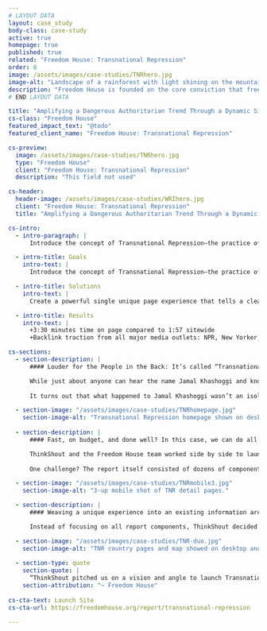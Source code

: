 ```yaml
---
# LAYOUT DATA
layout: case_study
body-class: case-study 
active: true
homepage: true
published: true
related: "Freedom House: Transnational Repression"
order: 6
image: /assets/images/case-studies/TNRhero.jpg
image-alt: "Landscape of a rainforest with light shining on the mountains in the background."
description: "Freedom House is founded on the core conviction that freedom flourishes in democratic nations where governments are accountable to their people. Best known for their comprehensive annual Freedom in the World report and interactive global map, the organization publishes groundbreaking work on the status of democratic practices and principles worldwide."
# END LAYOUT DATA

title: "Amplifying a Dangerous Authoritarian Trend Through a Dynamic Single Page Experience"
cs-class: "Freedom House"
featured_impact_text: "@todo"
featured_client_name: "Freedom House: Transnational Repression"

cs-preview:
  image: /assets/images/case-studies/TNRhero.jpg
  type: "Freedom House"
  client: "Freedom House: Transnational Repression"
  description: "This field not used"

cs-header:
  header-image: /assets/images/case-studies/WRIhero.jpg
  client: "Freedom House: Transnational Repression"
  title: "Amplifying a Dangerous Authoritarian Trend Through a Dynamic Single Page Experience"

cs-intro:
  - intro-paragraph: |
      Introduce the concept of Transnational Repression—the practice of tracking, threatening, and suppressing citizens seeking amnesty in other countries—into the global spotlight. Ensure that journalists, policymakers, and everyday citizens understand the depth, breadth, and scope of Transnational Repression worldwide.   

  - intro-title: Goals
    intro-text: |
      Introduce the concept of Transnational Repression—the practice of tracking, threatening, and suppressing citizens seeking amnesty in other countries—into the global spotlight. Ensure that journalists, policymakers, and everyday citizens understand the depth, breadth, and scope of Transnational Repression worldwide. 

  - intro-title: Solutions
    intro-text: |
      Create a powerful single unique page experience that tells a clear and compelling story of human suffering and government abuse. Explain Transnational Repression in terms everyone can understand, and expose the magnitude of the problem. Integrate the single page experience with the depth of research, information, and expertise available on FreedomHouse.org’s existing platform.   

  - intro-title: Results
    intro-text: |
      +3:30 minutes time on page compared to 1:57 sitewide 
      +Backlink traction from all major media outlets: NPR, New Yorker, New York Times, Washington Post, Atlantic, Foreign Affairs  

cs-sections:
  - section-description: |
      #### Louder for the People in the Back: It’s called “Transnational Repression!”   

      While just about anyone can hear the name Jamal Khashoggi and know that the famous *Washington Post* journalist was assassinated while at the Saudi consulate in Turkey, in October 2018, just about no one would have been able to tell you exactly what happened to him: a terrifying act of Transnational Repression. Freedom House set out to change that. 
      
      It turns out that what happened to Jamal Khashoggi wasn’t an isolated incident—nearly 3.5 million people are at risk of transnational repression, with nearly 80 countries involved. For Freedom House, the first step in combating transnational repression and the spread of authoritarian reach was conducting rigorous research on the victims and perpetrators of this global phenomenon. Our work together? To make the first-ever report on Transnational Repression as compelling and clear as possible so that policy makers, journalists and governments might take notice and urge a change in course.    

  - section-image: "/assets/images/case-studies/TNRhomepage.jpg"
    section-image-alt: "Transnational Repression homepage shown on desktop."
    
  - section-description: |
      #### Fast, on budget, and done well? In this case, we can do all three.   

      ThinkShout and the Freedom House team worked side by side to launch the new freedomhouse.org in 2020, so when the need to design and build a bold new report experience arose, we were ready for the challenge. The team needed the concept of Transnational Repression to become a known part of our cultural lexicon. In order to do that, they knew they’d want a visually compelling report to draw in everyday readers—and, most importantly, journalists and policymakers  who would be key to the concept’s amplification. 
      
      One challenge? The report itself consisted of dozens of components, including country cases, a map experience, individual stories, data sheets, and an in-depth, 10,000 word publication. None of these resources could be left out of the new content strategy, and still, we would need to focus on executing on a short timeline within a limited budget. 

  - section-image: "/assets/images/case-studies/TNRmobile3.jpg"
    section-image-alt: "3-up mobile shot of TNR detail pages."

  - section-description: |
      #### Weaving a unique experience into an existing information architecture.   

      Instead of focusing on all report components, ThinkShout decided to focus entirely on a single unique page that would tell the story of Transnational Repression and be incredibly shareable. Media outlets would be able to send deeply concerned readers. Those readers would be able to share the report knowing that the concept would be immediately understood and alarming. And, through a strategic integration of freedomhouse.org’s existing content types, policy experts and government representatives could still dive into the details and tailor new approaches to address the scope of the problem.    

  - section-image: "/assets/images/case-studies/TNR-duo.jpg"
    section-image-alt: "TNR country pages and map showed on desktop and mobile."
    
  - section-type: quote
    section-quote: |
      “ThinkShout pitched us on a vision and angle to launch Transnational Repression that we hadn’t considered: Rather than focus on storytelling by adding functionality to our iconic interactive map, they helped us build a clear, compelling, human-centered single page experience that could communicate a powerful story and be the first stepin a user’s journey.”
    section-attribution: "~ Freedom House"
      
cs-cta-text: Launch Site
cs-cta-url: https://freedomhouse.org/report/transnational-repression 

---
```

